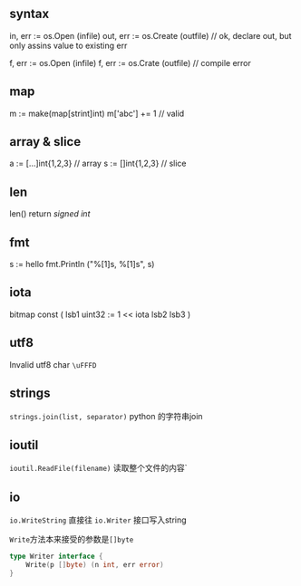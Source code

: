 ## syntax

in, err := os.Open (infile)
out, err := os.Create (outfile) // ok, declare out, but only assins value to existing err

f, err := os.Open (infile)
f, err := os.Crate (outfile) // compile error

## map
m := make(map[strint]int)
m['abc'] += 1 // valid

## array & slice
a := [...]int{1,2,3}  // array
s := []int{1,2,3} // slice

## len
len() return *signed int*

## fmt
s := hello
fmt.Println ("%[1]s, %[1]s", s)

## iota
bitmap
const (
    lsb1 uint32 := 1 << iota
    lsb2
    lsb3
)

## utf8

Invalid utf8 char `\uFFFD`


## strings

`strings.join(list, separator)` python 的字符串join

## ioutil

`ioutil.ReadFile(filename)` 读取整个文件的内容`

## io
`io.WriteString` 直接往 `io.Writer` 接口写入string

`Write`方法本来接受的参数是`[]byte`

```go
type Writer interface {
    Write(p []byte) (n int, err error)
}
```